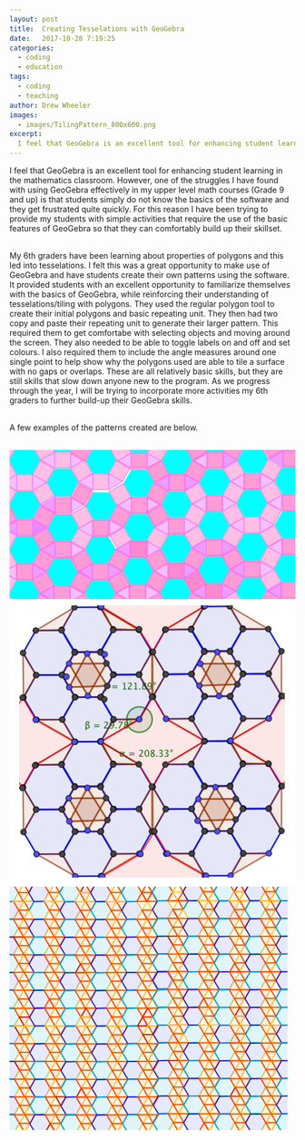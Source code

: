 ```yaml
---
layout: post
title:  Creating Tesselations with GeoGebra
date:   2017-10-28 7:19:25
categories:
  - coding
  - education
tags:
  - coding
  - teaching
author: Drew Wheeler
images:
  - images/TilingPattern_800x600.png
excerpt:
  I feel that GeoGebra is an excellent tool for enhancing student learning in the mathematics classroom. However, one of the struggles I have found with using GeoGebra effectively in my upper level math courses (Grade 9 and up) is that students simply do not know the basics of the software and they get frustrated quite quickly. For this reason I have been trying to provide my students with simple activities that require the use of the basic features of GeoGebra so that they can comfortably build up their skillset. In this post I will briefly share one activity that I have used with my 6th graders to review polygons and create some tesselations.
---
```


I feel that GeoGebra is an excellent tool for enhancing student learning in the mathematics classroom. However, one of the struggles I have found with using GeoGebra effectively in my upper level math courses (Grade 9 and up) is that students simply do not know the basics of the software and they get frustrated quite quickly. For this reason I have been trying to provide my students with simple activities that require the use of the basic features of GeoGebra so that they can comfortably build up their skillset.<br><br>

My 6th graders have been learning about properties of polygons and this led into tesselations. I felt this was a great opportunity to make use of GeoGebra and have students create their own patterns using the software. It provided students with an excellent opportunity to familiarize themselves with the basics of GeoGebra, while reinforcing their understanding of tesselations/tiling with polygons. They used the regular polygon tool to create their initial polygons and basic repeating unit. They then had two copy and paste their repeating unit to generate their larger pattern. This required them to get comfortabe with selecting objects and moving around the screen. They also needed to be able to toggle labels on and off and set colours. I also required them to include the angle measures around one single point to help show why the polygons used are able to tile a surface with no gaps or overlaps. These are all relatively basic skills, but they are still skills that slow down anyone new to the program. As we progress through the year, I will be trying to incorporate more activities my 6th graders to further build-up their GeoGebra skills. <br><br>

A few examples of the patterns created are below.<br><br>

![unitplan](/images/TilingPattern_1.png)
![unitplan](/images/TilingPattern_2.png)
![unitplan](/images/TilingPattern_3.png)




